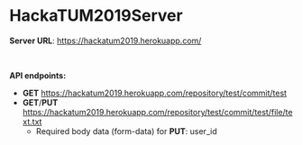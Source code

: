 # HackaTUM2019Server

**Server URL**: https://hackatum2019.herokuapp.com/

<br/>

**API endpoints:**
* **GET** https://hackatum2019.herokuapp.com/repository/test/commit/test
* **GET**/**PUT** https://hackatum2019.herokuapp.com/repository/test/commit/test/file/text.txt
  * Required body data (form-data) for **PUT**: user_id

